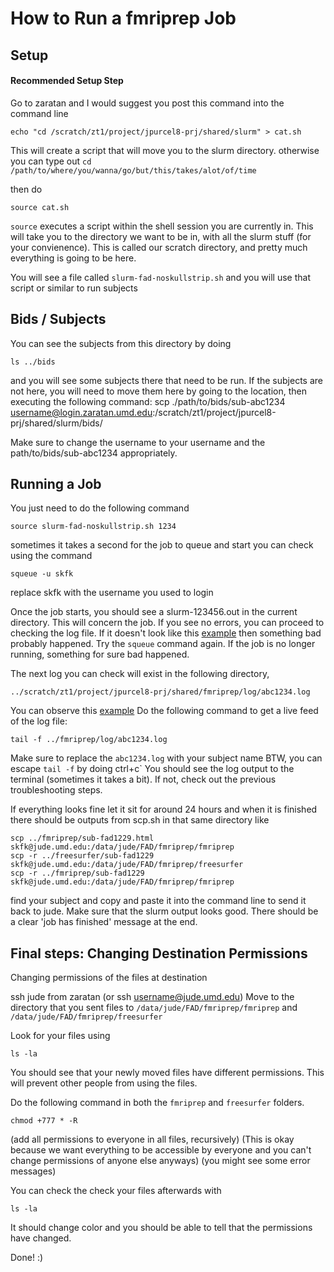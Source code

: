# How to Run a fmriprep Job

## Setup
#### Recommended Setup Step
Go to zaratan and I would suggest you post this command into the command line

	echo "cd /scratch/zt1/project/jpurcel8-prj/shared/slurm" > cat.sh

This will create a script that will move you to the slurm directory. otherwise you can type out `cd /path/to/where/you/wanna/go/but/this/takes/alot/of/time`

then do

	source cat.sh

`source` executes a script within the shell session you are currently in.
This will take you to the directory we want to be in, with all the slurm stuff (for your convienence).
This is called our scratch directory, and pretty much everything is going to be here.

You will see a file called `slurm-fad-noskullstrip.sh` and you will use that script or similar to run subjects

## Bids / Subjects

You can see the subjects from this directory by doing

	ls ../bids

and you will see some subjects there that need to be run.
If the subjects are not here, you will need to move them here by going to the location, then executing the following command:
	scp ./path/to/bids/sub-abc1234 username@login.zaratan.umd.edu:/scratch/zt1/project/jpurcel8-prj/shared/slurm/bids/

<bold>Make sure to change the username to your username and the path/to/bids/sub-abc1234 appropriately.</bold>

## Running a Job

You just need to do the following command 

	source slurm-fad-noskullstrip.sh 1234

sometimes it takes a second for the job to queue and start
you can check using the command

	squeue -u skfk

<bold>replace skfk with the username you used to login</bold>


Once the job starts, you should see a slurm-123456.out in the current directory.
This will concern the job.
If you see no errors, you can proceed to checking the log file.
If it doesn't look like this [example](./slurm/slurm-123456.out.example) then something bad probably happened.
Try the `squeue` command again.  If the job is no longer running, something for sure bad happened.

The next log you can check will exist in the following directory, 

	../scratch/zt1/project/jpurcel8-prj/shared/fmriprep/log/abc1234.log

You can observe this [example](./fmriprep/log/abc1234.log.example)
Do the following command to get a live feed of the log file:

	tail -f ../fmriprep/log/abc1234.log

<bold>Make sure to replace the `abc1234.log` with your subject name</bold>
BTW, you can escape `tail -f` by doing ctrl+c`
You should see the log output to the terminal (sometimes it takes a bit).
If not, check out the previous troubleshooting steps.

If everything looks fine let it sit for around 24 hours and when it is finished there should be outputs from scp.sh in that same directory like

	scp ../fmriprep/sub-fad1229.html skfk@jude.umd.edu:/data/jude/FAD/fmriprep/fmriprep
	scp -r ../freesurfer/sub-fad1229 skfk@jude.umd.edu:/data/jude/FAD/fmriprep/freesurfer
	scp -r ../fmriprep/sub-fad1229 skfk@jude.umd.edu:/data/jude/FAD/fmriprep/fmriprep

find your subject and copy and paste it into the command line to send it back to jude.
Make sure that the slurm output looks good.
There should be a clear 'job has finished' message at the end.

## Final steps: Changing Destination Permissions

Changing permissions of the files at destination

ssh jude from zaratan (or ssh username@jude.umd.edu)
Move to the directory that you sent files to `/data/jude/FAD/fmriprep/fmriprep`
and `/data/jude/FAD/fmriprep/freesurfer`

Look for your files using

	ls -la

You should see that your newly moved files have different permissions.  This will prevent other people from using the files.

Do the following command in both the `fmriprep` and `freesurfer` folders.

	chmod +777 * -R

(add all permissions to everyone in all files, recursively)
(This is okay because we want everything to be accessible by everyone and you can't change permissions of anyone else anyways)
(you might see some error messages)

You can check the check your files afterwards with

	ls -la

It should change color and you should be able to tell that the permissions have changed.

Done! :)
